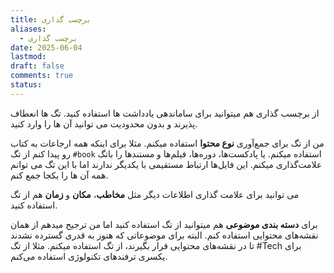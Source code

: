 ```yaml
---
title: برچسب گذاری
aliases:
  - برچسب گذاری
date: 2025-06-04
lastmod: 
draft: false
comments: true
status:
---
```

از برچسب گذاری هم میتوانید برای ساماندهی یادداشت ها استفاده کنید. تگ ها انعطاف پذیرند و بدون محدودیت می توانید آن ها را وارد کنید.

من از تگ برای جمع‌آوری **نوع محتوا** استفاده میکنم. مثلا برای اینکه همه ارجاعات به کتاب رو پیدا کنم از تگ `#book` استفاده میکنم. یا پادکست‌ها، دوره‌ها، فیلم‌ها و مستند‌ها را باتگ علامت‌گذاری میکنم. این فایل‌ها ارتباط مستقیمی با یکدیگر ندارند اما با این تگ می توانم همه آن ها را یکجا جمع کنم.

می توانید برای علامت گذاری اطلاعات دیگر مثل **مخاطب**، **مکان** و **زمان** هم از تگ استفاده کنید.

برای **دسته بندی موضوعی** هم میتوانید از تگ استفاده کنید اما من ترجیح میدهم از همان نقشه‌های محتوایی استفاده کنم. البته برای موضوعاتی که هنوز به قدری گسترده نشدند تا در نقشه‌های محتوایی قرار بگیرند، از تگ استفاده میکنم. مثلا از تگ #Tech برای یکسری ترفندهای تکنولوژی استفاده می‌کنم.